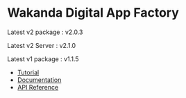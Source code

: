 # Wakanda Digital App Factory

Latest v2 package : v2.0.3

Latest v2 Server : v2.1.0

Latest v1 package : v1.1.5

- [Tutorial](https://wakanda.github.io/doc/#/tutorial)
- [Documentation](https://wakanda.github.io/doc/#/guide)
- [API Reference](https://wakanda.github.io/api-reference/)

